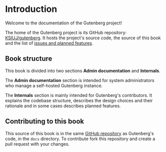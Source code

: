 # Introduction
Welcome to the documentation of the Gutenberg project!

The home of the Gutenberg project is its GitHub repository: [KSIUJ/gutenberg](https://github.com/KSIUJ/gutenberg).
It hosts the project's source code, the source of this book and the list of
[issues and planned features](https://github.com/KSIUJ/gutenberg/issues).

## Book structure
This book is divided into two sections **Admin documentation** and **Internals**.

The **Admin documentation** section is intended for system administrators who manage a self-hosted Gutenberg instance.

The **Internals** section is mainly intended for Gutenberg's contributors.
It explains the codebase structure, describes the design choices and their rationale and in some cases describes planned
features.

## Contributing to this book
This source of this book is in the same [GitHub repository](https://github.com/KSIUJ/gutenberg) as Gutenberg's code,
in the `docs` directory.
To contribute fork this repository and create a pull request with your changes. 
